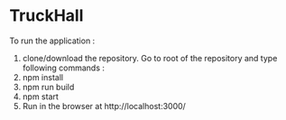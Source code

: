 # TruckHall

To run the application :
1. clone/download the repository. Go to root of the repository and type following commands :
2. npm install
3. npm run build
4. npm start
5. Run in the browser at http://localhost:3000/
